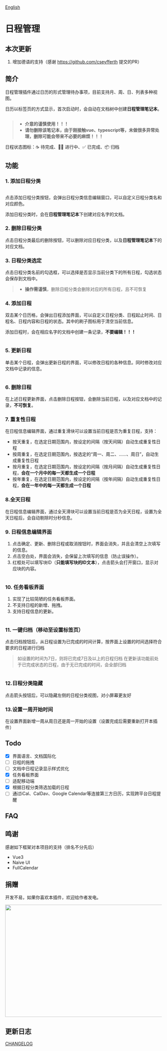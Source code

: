 [English](https://github.com/RogerHuHu/siyuan-plugin-schedule-manager/blob/main/README.md)

# 日程管理

## 本次更新
1. 增加德语的支持（感谢 https://github.com/cseyfferth 提交的PR）

## 简介
日程管理插件通过日历的形式管理待办事项，目前支持月、周、日、列表多种视图。

日历以标签页的方式显示，首次启动时，会自动在文档树中创建**日程管理笔记本**。

<img src="https://raw.gitmirror.com/RogerHuHu/siyuan-plugin-schedule-manager/master/asset/schedule_manager_notebook.png" alt="">

 >- **介意的谨慎使用！！！**
 >- **请勿删除该笔记本，由于刚接触vue、typescript等，未做很多异常处理，删除可能会带来不必要的麻烦！！！**

日程状态图标：☕ 待完成、🏃‍♂️ 进行中、✅ 已完成、📦 归档

## 功能
### 1. 添加日程分类
<img src="https://raw.gitmirror.com/RogerHuHu/siyuan-plugin-schedule-manager/master/asset/add_schedule_category.png" alt="">

点击添加日程分类按钮，会弹出日程分类信息编辑窗口，可以自定义日程分类名和对应颜色。

添加日程分类时，会在**日程管理笔记本**下创建对应名字的文档。

### 2. 删除日程分类
点击日程分类最后的删除按钮，可以删除对应日程分类，以及**日程管理笔记本**下的对应文档。

### 3. 日程分类选定
点击日程分类名前的勾选框，可以选择是否显示当前分类下的所有日程，勾选状态会保存到文档中。

>- **操作需谨慎**，删除日程分类会删除对应的所有日程，且不可恢复

### 4. 添加日程
双击某个日历格，会弹出日程添加界面，可以自定义日程分类、日程起止时间、日程名、日程内容和日程的状态。其中的刷子图标用于清空当前信息。

添加日程时，会在相应名字的文档中创建一条记录，**不要编辑！！！**

<img src="https://raw.gitmirror.com/RogerHuHu/siyuan-plugin-schedule-manager/master/asset/add_schedule.png" alt="">

### 5. 更新日程
单击某个日程，会弹出更新日程的界面，可以修改日程的各种信息。同时修改对应文档中记录的信息。

<img src="https://raw.gitmirror.com/RogerHuHu/siyuan-plugin-schedule-manager/master/asset/update_schedule.png" alt="">

### 6. 删除日程
在上述日程更新界面，点击删除日程按钮，会删除当前日程，以及对应文档中的记录，**不可恢复**。

### 7. 重复性日程
在日程信息编辑界面，通过重复滑块可以设置当前日程是否为重复日程，支持：
- 按天重复，在选定日期范围内，按设定的间隔（按天间隔）自动生成重复性日程
- 按周重复，在选定日期范围内，按选定的“周一、周二、......、周日”，自动生成重复性日程
- 按月重复，在选定日期范围内，按设定的间隔（按月间隔）自动生成重复性日程，**会在一个月中的每一天都生成一个日程**
- 按年重复，在选定日期范围内，按设定的间隔（按年间隔）自动生成重复性日程，**会在一年中的每一天都生成一个日程**

### 8.全天日程
在日程信息编辑界面，通过全天滑块可以设置当前日程是否为全天日程，设置为全天日程后，会自动剔除时分秒信息。

### 9. 日程信息编辑界面
1. 点击确定、更新、删除日程或取消按钮时，界面会消失，并且会清空上次填写的信息。
2. 点击空白处，界面会消失，会保留上次填写的信息（防止误操作）。
3. 红框处可以填写块ID（**只能填写块的ID文本**），点击箭头会打开窗口，显示对应块的内容。
   
<img src="https://raw.gitmirror.com/RogerHuHu/siyuan-plugin-schedule-manager/master/asset/blockId.png" alt="">

### 10. 任务看板界面
1. 实现了比较简陋的任务看板界面。
2. 不支持日程的新增、拖拽。
3. 支持日程信息的更新。
   
<img src="https://raw.gitmirror.com/RogerHuHu/siyuan-plugin-schedule-manager/master/asset/kanban.png" alt="">

### 11. 一键归档（移动至设置标签页）
点击归档按钮后，从日程设置为已完成的时间计算，按界面上设置的时间选择符合要求的日程进行归档
> 如设置的时间为7日，则将已完成7日及以上的日程归档
> 在更新该功能前处于已完成状态的日程，由于无已完成的时间，会全部归档

<img src="https://raw.gitmirror.com/RogerHuHu/siyuan-plugin-schedule-manager/master/asset/oneclick_archive.png" alt="">

### 12.日程分类隐藏
点击箭头按钮后，可以隐藏左侧的日程分类视图，对小屏幕更友好
<img src="https://raw.gitmirror.com/RogerHuHu/siyuan-plugin-schedule-manager/master/asset/schedule_category_collapse.png" alt="">

### 13.设置一周开始时间
在设置界面新增一周从周日还是周一开始的设置（设置完成后需要重新打开本插件）
<img src="https://raw.gitmirror.com/RogerHuHu/siyuan-plugin-schedule-manager/master/asset/set_firstdayofweek.png" alt="">

## Todo
- [x] 界面语言、文档国际化
- [ ] 日程的拖拽
- [ ] 文档中日程记录显示样式优化
- [x] 任务看板界面
- [ ] 适配移动端
- [x] 根据日程分类筛选加载的日程
- [ ] 通过iCal、CalDav、Google Calendar等连接第三方日历，实现跨平台日程提醒

## FAQ

## 鸣谢
感谢如下框架对本项目的支持（排名不分先后）
- Vue3
- Naive UI
- FullCalendar

## 捐赠
开发不易，如果你喜欢本插件，欢迎给作者发电。

<img src="https://raw.gitmirror.com/RogerHuHu/siyuan-plugin-schedule-manager/master/asset/code.png" alt="" width="653" height="360" align="center">

## 更新日志
[CHANGELOG](https://github.com/RogerHuHu/siyuan-plugin-schedule-manager/blob/main/CHANGELOG.md)